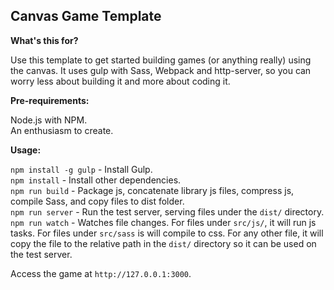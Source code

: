 ## Canvas Game Template

__What's this for?__

Use this template to get started building games (or anything really) using the canvas. It uses
gulp with Sass, Webpack and http-server, so you can worry less about building
it and more about coding it.

__Pre-requirements:__  

Node.js with NPM.  
An enthusiasm to create.

__Usage:__

`npm install -g gulp` - Install Gulp.  
`npm install` - Install other dependencies.  
`npm run build` - Package js, concatenate library js files, compress js,
compile Sass, and copy files to dist folder.  
`npm run server` - Run the test server, serving files under the `dist/`
directory.  
`npm run watch` - Watches file changes. For files under `src/js/`, it will
run js tasks. For files under `src/sass` is will compile to css. For any
other file, it will copy the file to the relative path in the `dist/` directory
so it can be used on the test server.

Access the game at `http://127.0.0.1:3000`.
